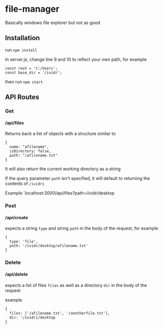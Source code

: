 # file-manager

Basically windows file explorer but not as good

## Installation 
run `npm install`

In server.js, change line 9 and 10 to reflect your own path, for example

```
const root = 'C:/Users';
const base_dir = '/ividr';
```
then run `npm start`

## API Routes
### Get
#### /api/files
Returns back a list of objects with a structure similar to
```
{
  name: "afilename",
  isDirectory: false,
  path: "/afilename.txt"
}
```
It will also return the current working directory as a string

If the query parameter `path` isn't specified, it will default to returning the contents of `/ividri`

Example `localhost:3000/api/files?path=/ividr/desktop

### Post
#### /api/create
expects a string `type` and string `path` in the body of the request, for example
```
{
  type: 'file',
  path: '/ividr/desktop/afilename.txt'
}
```

### Delete

#### /api/delete
expects a list of files `files` as well as a directory `dir` in the body of the request

example
```
{
  files: ['/afilename.txt', '/anotherfile.txt'],
  dir: '/ividri/desktop
}
```
